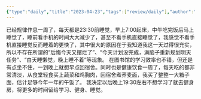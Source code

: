 ```yaml
---
{"type":"daily","title":"2023-04-23","tags":["review/daily"],"author":"codertoro","establish":"2023-04-23T00:00:00","location":"辽宁大连","weather":"晴","dg-publish":true,"permalink":"/Daily/2023/2023-04-23/","dgPassFrontmatter":true,"created":"2025-02-23T17:22:12.929+08:00","updated":"2025-03-03T22:19:38.094+08:00"}
---
```


已经规律作息一周了，每天都是23:30前睡觉，早上7:00起床，中午吃完饭后马上睡觉了，睡前看手机的时间大大减少了，甚至不看手机直接睡觉了，我感觉不看手机直接睡觉反而睡着的更快了，其中很大的原因在于我知道我这一天过得很充实，所以不存在所谓的“后悔今天又摆烂了”、“今天计划没完成，满脑子重新规划明天任务”、“白天睡懒觉，晚上睡不着”等现象。
在图书馆的学习效率也不错，但还是有点坐不住，一到晚上就想早点回宿舍。同时也是健康饮食一周了，每天吃的都非常清淡，从食堂轻食买上蔬菜和鸡胸肉，回宿舍煮荞麦面，我买了整整一大箱子面，估计足够今年一年的午饭了。
我决定以后晚上19:30左右不想学习了就去健身房，将更多的时间留给学习、健身、睡觉。
